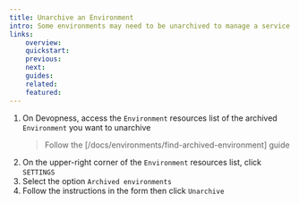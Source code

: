 ```yaml
---
title: Unarchive an Environment
intro: Some environments may need to be unarchived to manage a service included in the environment. Unarchive an Environment to view its linked resources.
links:
    overview:
    quickstart:
    previous:
    next:
    guides:
    related:
    featured:
---
```


1. On Devopness, access the `Environment` resources list of the archived `Environment` you want to unarchive
    > Follow the [/docs/environments/find-archived-environment] guide
1. On the upper-right corner of the `Environment` resources list, click `SETTINGS`
1. Select the option `Archived environments`
1. Follow the instructions in the form then click `Unarchive`
